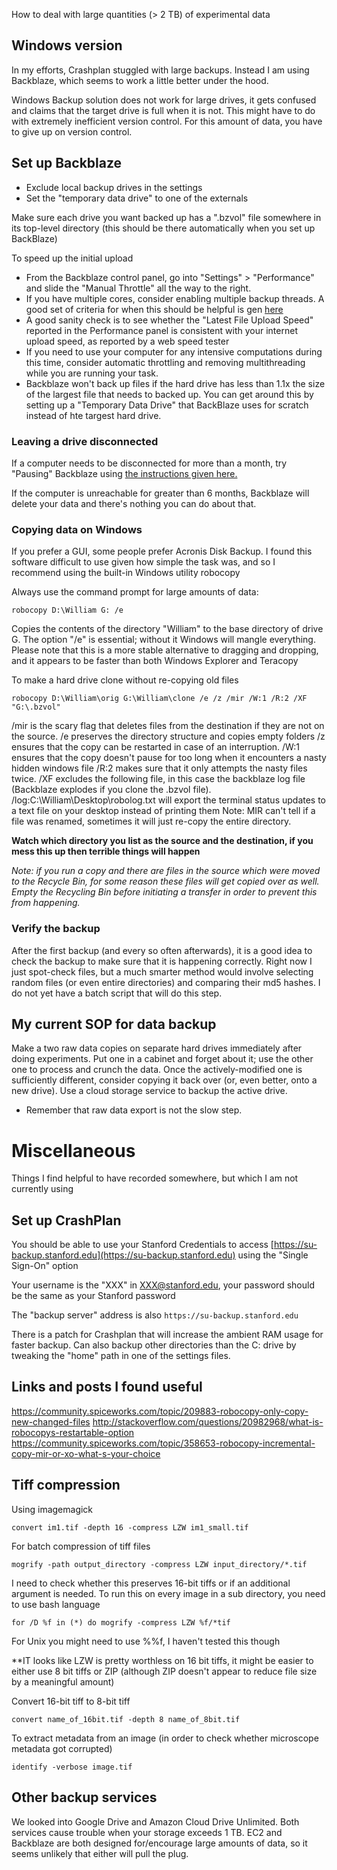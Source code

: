 How to deal with large quantities (> 2 TB) of experimental data

## Windows version

In my efforts, Crashplan stuggled with large backups. Instead I am using Backblaze, which seems to work a little better under the hood.

Windows Backup solution does not work for large drives, it gets confused and claims that the target drive is full when it is not. This might have to do with extremely inefficient version control. For this amount of data, you have to give up on version control.


## Set up Backblaze

+ Exclude local backup drives in the settings
+ Set the "temporary data drive" to one of the externals

Make sure each drive you want backed up has a ".bzvol" file somewhere in its top-level directory (this should be there automatically when you set up BackBlaze)

To speed up the initial upload

+ From the Backblaze control panel, go into "Settings" > "Performance" and slide the "Manual Throttle" all the way to the right. 
+ If you have multiple cores, consider enabling multiple backup threads. A good set of criteria for when this should be helpful is gen [here](https://www.backblaze.com/blog/backblaze-online-backup-4/)
+ A good sanity check is to see whether the "Latest File Upload Speed" reported in the Performance panel is consistent with your internet upload speed, as reported by a web speed tester
+ If you need to use your computer for any intensive computations during this time, consider automatic throttling and removing multithreading while you are running your task.
+ Backblaze won't back up files if the hard drive has less than 1.1x the size of the largest file that needs to backed up. You can get around this by setting up a "Temporary Data Drive" that BackBlaze uses for scratch instead of hte targest hard drive.

### Leaving a drive disconnected

If a computer needs to be disconnected for more than a month, try "Pausing" Backblaze using [the instructions given here.](https://help.backblaze.com/entries/21809372-What-happens-to-my-backups-when-I-m-away-or-on-vacation-)

If the computer is unreachable for greater than 6 months, Backblaze will delete your data and there's nothing you can do about that.

### Copying data on Windows

If you prefer a GUI, some people prefer Acronis Disk Backup. I found this software difficult to use given how simple the task was, and so I recommend using the built-in Windows utility robocopy

Always use the command prompt for large amounts of data:

	robocopy D:\William G: /e

Copies the contents of the directory "William" to the base directory of drive G. The option "/e" is essential; without it Windows will mangle everything. Please note that this is a more stable alternative to dragging and dropping, and it appears to be faster than both Windows Explorer and Teracopy

To make a hard drive clone without re-copying old files

	robocopy D:\William\orig G:\William\clone /e /z /mir /W:1 /R:2 /XF "G:\.bzvol"

/mir is the scary flag that deletes files from the destination if they are not on the source. 
/e preserves the directory structure and copies empty folders
/z ensures that the copy can be restarted in case of an interruption. 
/W:1 ensures that the copy doesn't pause for too long when it encounters a nasty hidden windows file
/R:2 makes sure that it only attempts the nasty files twice.
/XF excludes the following file, in this case the backblaze log file (Backblaze explodes if you clone the .bzvol file).
/log:C:\William\Desktop\robolog.txt will export the terminal status updates to a text file on your desktop instead of printing them
Note: MIR can't tell if a file was renamed, sometimes it will just re-copy the entire directory.

**Watch which directory you list as the source and the destination, if you mess this up then terrible things will happen**

*Note: if you run a copy and there are files in the source which were moved to the Recycle Bin, for some reason these files will get copied over as well. Empty the Recycling Bin before initiating a transfer in order to prevent this from happening.*

### Verify the backup

After the first backup (and every so often afterwards), it is a good idea to check the backup to make sure that it is happening correctly. Right now I just spot-check files, but a much smarter method would involve selecting random files (or even entire directories) and comparing their md5 hashes. I do not yet have a batch script that will do this step.

## My current SOP for data backup

Make a two raw data copies on separate hard drives immediately after doing experiments. Put one in a cabinet and forget about it; use the other one to process and crunch the data. Once the actively-modified one is sufficiently different, consider copying it back over (or, even better, onto a new drive). Use a cloud storage service to backup the active drive.
+ Remember that raw data export is not the slow step.

# Miscellaneous

Things I find helpful to have recorded somewhere, but which I am not currently using

## Set up CrashPlan

You should be able to use your Stanford Credentials to access [https://su-backup.stanford.edu](https://su-backup.stanford.edu) using the "Single Sign-On" option

Your username is the "XXX" in XXX@stanford.edu, your password should be the same as your Stanford password

The "backup server" address is also `https://su-backup.stanford.edu`

There is a patch for Crashplan that will increase the ambient RAM usage for faster backup. Can also backup other directories than the C: drive by tweaking the "home" path in one of the settings files.


## Links and posts I found useful

https://community.spiceworks.com/topic/209883-robocopy-only-copy-new-changed-files
http://stackoverflow.com/questions/20982968/what-is-robocopys-restartable-option
https://community.spiceworks.com/topic/358653-robocopy-incremental-copy-mir-or-xo-what-s-your-choice

## Tiff compression

Using imagemagick

	convert im1.tif -depth 16 -compress LZW im1_small.tif

For batch compression of tiff files

	mogrify -path output_directory -compress LZW input_directory/*.tif

I need to check whether this preserves 16-bit tiffs or if an additional argument is needed.
To run this on every image in a sub directory, you need to use bash language

	for /D %f in (*) do mogrify -compress LZW %f/*tif

For Unix you might need to use %%f, I haven't tested this though

**IT looks like LZW is pretty worthless on 16 bit tiffs, it might be easier to either use 8 bit tiffs or ZIP (although ZIP doesn't appear to reduce file size by a meaningful amount)

Convert 16-bit tiff to 8-bit tiff

	convert name_of_16bit.tif -depth 8 name_of_8bit.tif

To extract metadata from an image (in order to check whether microscope metadata got corrupted)

	identify -verbose image.tif


## Other backup services

We looked into Google Drive and Amazon Cloud Drive Unlimited. Both services cause trouble when your storage exceeds 1 TB. EC2 and Backblaze are both designed for/encourage large amounts of data, so it seems unlikely that either will pull the plug.

